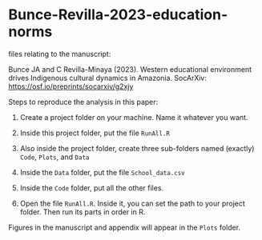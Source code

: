 # Bunce-Revilla-2023-education-norms
files relating to the manuscript:

Bunce JA and C Revilla-Minaya (2023). Western educational environment drives Indigenous cultural dynamics in Amazonia. SocArXiv: https://osf.io/preprints/socarxiv/g2xjy


Steps to reproduce the analysis in this paper:

1) Create a project folder on your machine. Name it whatever you want.

2) Inside this project folder, put the file ``RunAll.R``

3) Also inside the project folder, create three sub-folders named (exactly) ``Code``, ``Plots``, and ``Data``

4) Inside the ``Data`` folder, put the file ``School_data.csv``

5) Inside the ``Code`` folder, put all the other files.

6) Open the file ``RunAll.R``. Inside it, you can set the path to your project folder. Then run its parts in order in R.

Figures in the manuscript and appendix will appear in the ``Plots`` folder. 

